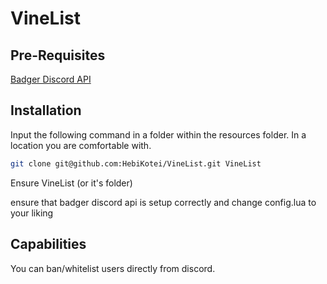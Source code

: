 # VineList

## Pre-Requisites
[Badger Discord API](https://github.com/JaredScar/Badger_Discord_API)

## Installation
Input the following command in a folder within the resources folder. In a location you are comfortable with.
```sh
git clone git@github.com:HebiKotei/VineList.git VineList
```
Ensure VineList (or it's folder)

ensure that badger discord api is setup correctly and change config.lua to your liking

## Capabilities
You can ban/whitelist users directly from discord.
